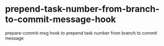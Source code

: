 # prepend-task-number-from-branch-to-commit-message-hook
prepare-commit-msg hook to prepend task number from branch to commit message
